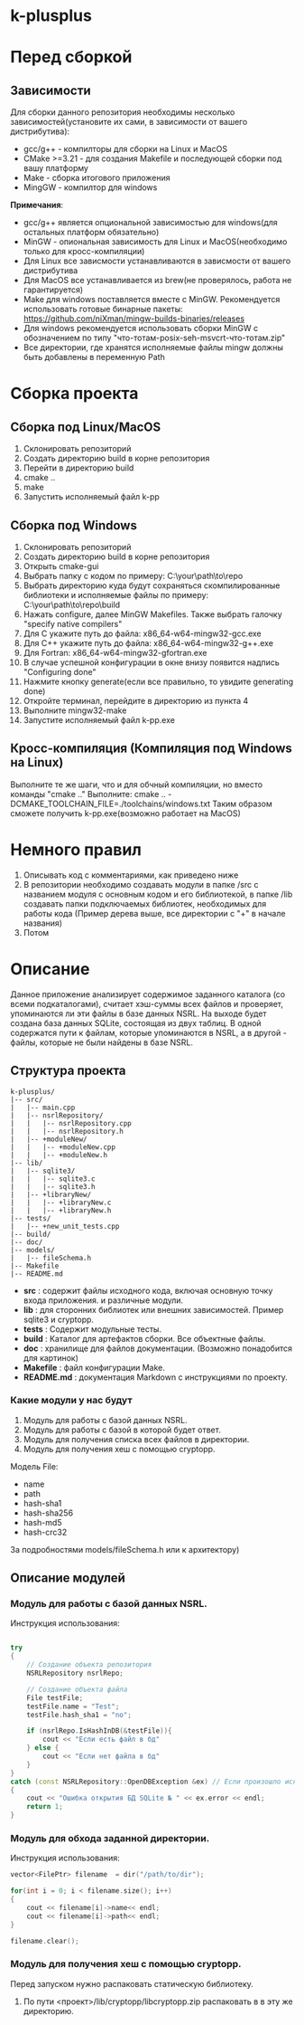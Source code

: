 # k-plusplus

# Перед сборкой
## Зависимости
Для сборки данного репозитория необходимы несколько зависимостей(установите их сами, в зависимости от вашего дистрибутива):
- gcc/g++ - компилторы для сборки на Linux и MacOS
- CMake >=3.21 - для создания Makefile и последующей сборки под вашу платформу
- Make - сборка итогового приложения
- MingGW - компилтор для windows

**Примечания**:
- gcc/g++ является опциональной зависимостью для windows(для остальных платформ обязательно)
- MinGW - опиональная зависимость для Linux и MacOS(необходимо только для кросс-компиляции)
- Для Linux все зависмости устанавливаются в зависмости от вашего дистрибутива
- Для MacOS все устанавливается из brew(не проверялось, работа не гарантируется)
- Make для windows поставляется вместе с MinGW. Рекомендуется использовать готовые бинарные пакеты: https://github.com/niXman/mingw-builds-binaries/releases
- Для windows рекомендуется использовать сборки MinGW с обозначением по типу "что-тотам-posix-seh-msvcrt-что-тотам.zip"
- Все директории, где хранятся исполняемые файлы mingw должны быть добавлены в переменную Path

# Сборка проекта
## Сборка под Linux/MacOS
1) Склонировать репозиторий
2) Создать директорию build в корне репозитория
3) Перейти в директорию build
4) cmake ..
5) make
6) Запустить исполняемый файл k-pp

## Сборка под Windows
1) Склонировать репозиторий
2) Создать директорию build в корне репозитория
3) Открыть cmake-gui
4) Выбрать папку с кодом по примеру: C:\your\path\to\repo
5) Выбрать директорию куда будут сохраняться скомпилированные библиотеки и исполняемые файлы по примеру: C:\your\path\to\repo\build
6) Нажать configure, далее MinGW Makefiles. Также выбрать галочку "specify native compilers"
7) Для С укажите путь до файла: x86_64-w64-mingw32-gcc.exe
8) Для C++ укажите путь до файла: x86_64-w64-mingw32-g++.exe
9) Для Fortran: x86_64-w64-mingw32-gfortran.exe
10) В случае успешной конфигурации в окне внизу появится надпись "Configuring done"
11) Нажмите кнопку generate(если все правильно, то увидите generating done)
12) Откройте терминал, перейдите в директорию из пункта 4
13) Выполните mingw32-make
14) Запустите исполняемый файл k-pp.exe

## Кросс-компиляция (Компиляция под Windows на Linux)
Выполните те же шаги, что и для обчный компиляции, но вместо команды "cmake .." Выполните: cmake .. -DCMAKE_TOOLCHAIN_FILE=./toolchains/windows.txt
Таким образом сможете получить k-pp.exe(возможно работает на MacOS)

# Немного правил

1. Описывать код с комментариями, как приведено ниже
2. В репозитории необходимо создавать модули в папке /src с названием модуля с основным кодом и его библиотекой, в папке /lib создавать папки подключаемых библиотек, необходимых для работы кода (Пример дерева выше, все директории с "+" в начале названия)
3. Потом

# Описание

Данное приложение анализирует содержимое заданного каталога (со всеми подкаталогами), считает хэш-суммы всех файлов и проверяет, упоминаются ли эти файлы в базе данных NSRL. На выходе будет создана база данных SQLite, состоящая из двух таблиц. В одной содержатся пути к файлам, которые упоминаются в NSRL, а в другой - файлы, которые не были найдены в базе NSRL.

## Структура проекта

```
k-plusplus/
|-- src/
|   |-- main.cpp
|   |-- nsrlRepository/
|   |   |-- nsrlRepository.cpp
|   |   |-- nsrlRepository.h
|   |-- +moduleNew/
|   |   |-- +moduleNew.cpp
|   |   |-- +moduleNew.h
|-- lib/
|   |-- sqlite3/
|   |   |-- sqlite3.c
|   |   |-- sqlite3.h
|   |-- +libraryNew/
|   |   |-- +libraryNew.c
|   |   |-- +libraryNew.h
|-- tests/
|   |-- +new_unit_tests.cpp
|-- build/
|-- doc/
|-- models/
|   |-- fileSchema.h
|-- Makefile
|-- README.md
```

- **src** : содержит файлы исходного кода, включая основную точку входа приложения. и различные модули.
- **lib** : для сторонних библиотек или внешних зависимостей. Пример sqlite3 и cryptopp.
- **tests** : Содержит модульные тесты.
- **build** : Каталог для артефактов сборки. Все объектные файлы.
- **doc** : хранилище для файлов документации. (Возможно понадобится для картинок)
- **Makefile** : файл конфигурации Make.
- **README.md** : документация Markdown с инструкциями по проекту.

### Какие модули у нас будут

1. Модуль для работы с базой данных NSRL.
2. Модуль для работы с базой в которой будет ответ.
3. Модуль для получения списка всех файлов в директории.
4. Модуль для получения хеш с помощью cryptopp.

Модель File:

- name
- path
- hash-sha1
- hash-sha256
- hash-md5
- hash-crc32

За подробностями models/fileSchema.h или к архитектору)

## Описание модулей

### Модуль для работы с базой данных NSRL.

Инструкция использования:

```c++

try
{
    // Создание объекта репозитория
    NSRLRepository nsrlRepo;

    // Создание объекта файла
    File testFile;
    testFile.name = "Test";
    testFile.hash_sha1 = "no";

    if (nsrlRepo.IsHashInDB(&testFile)){
        cout << "Если есть файл в бд"
    } else {
        cout << "Если нет файла в бд"
    }
}
catch (const NSRLRepository::OpenDBException &ex) // Если произошло исключение при открытии БД
{
    cout << "Ошибка открытия БД SQLite № " << ex.error << endl;
    return 1;
}
```

### Модуль для обхода заданной директории.

Инструкция использования:

```c++
vector<FilePtr> filename  = dir("/path/to/dir");

for(int i = 0; i < filename.size(); i++)
{
    cout << filename[i]->name<< endl;
    cout << filename[i]->path<< endl;
}

filename.clear();
```

### Модуль для получения хеш с помощью cryptopp.

Перед запуском нужно распаковать статическую библиотеку.

1. По пути <проект>/lib/cryptopp/libcryptopp.zip распаковать в в эту же директорию.
